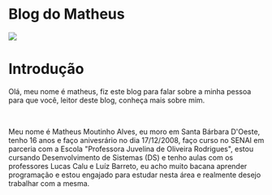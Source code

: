 <html>
<body>

<h1>Blog do Matheus</h1>
<img src="https://img.freepik.com/vetores-gratis/blogar-divertido-criacao-de-conteudo-streaming-online-videoblog-jovem-fazendo-selfie-para-rede-social-compartilhando-feedback-estrategia-de-autopromocao-ilustracao-vetorial-de-metafora-de-conceito_335657-855.jpg">
<h1>Introdução</h1>
<p> Olá, meu nome é matheus, fiz este blog para falar sobre a minha pessoa para que você, leitor deste blog, conheça mais sobre mim. </p>
<br>
<p> Meu nome é Matheus Moutinho Alves, eu moro em Santa Bárbara D'Oeste, tenho 16 anos e faço anivesrário no dia 17/12/2008, faço curso no SENAI em parceria com a Escola "Professora Juvelina de Oliveira Rodrigues", estou cursando Desenvolvimento de Sistemas (DS) e tenho aulas com os professores Lucas Calu e Luíz Barreto, eu acho muito bacana aprender programação e estou engajado para estudar nesta área e realmente desejo trabalhar com a mesma. 
</p>
<body>

</html>
